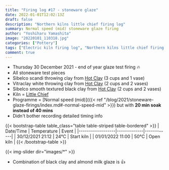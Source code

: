```yaml
---
title: "Firing log #17 - stoneware glaze"
date: 2022-01-01T12:02:13Z
draft: false
description: "Northern kilns little chief firing log"
summary: Normal speed (mid) stoneware glaze firing
author: "Yoshiharu Yamashita"
image: "20220101_110318.jpg"
categories: ["Pottery"]
tags: ["Electric kiln firing log", "Northern kilns little chief firing log", "Firing log", "Stoneware glaze firing"]
comment: true
---
```


- Thursday 30 December 2021 - end of year glaze test firing :fire:
- All stoneware test pieces
- Sibelco scandi throwing clay from [Hot Clay](https://www.hot-clay.com/sibelce-scandi-throwing.html) (3 cups and 1 vase)
- Vitraclay white throwing clay from [Hot Clay](https://www.hot-clay.com/vitraclay-premium-white-throwing-clay-high-fire.html) (2 cups and 2 vases)
- Sibelco smooth textured black clay from [Hot Clay](https://www.hot-clay.com/sibelco-smooth-textured-black.html) (2 cups and 2 vases)
- Kiln = [Little Chief](https://northernkilns.com/product/northern-kilns-little-chief/)
- Programme = [Normal speed (mid)]({{< ref "/blog/2021/stoneware-glaze-firings/index.md#-normal-speed-mid" >}}) but with **20 min soak instead of 40 mins**
- Didn't bother recording detailed timing info

{{< bootstrap-table table_class="table table-striped table-bordered" >}}
| Date/Time        | Temperature | Event      |
|------------------|-------------|------------|
| 30/12/2021 21:12 | 24&deg;C    | Start kiln |
| 01/01/2022 11:00 | 50&deg;C    | Open kiln  |
{{< /bootstrap-table >}}

{{< img-slider dir="images/*" >}}

- Combination of black clay and almond milk glaze is :thumbsup: